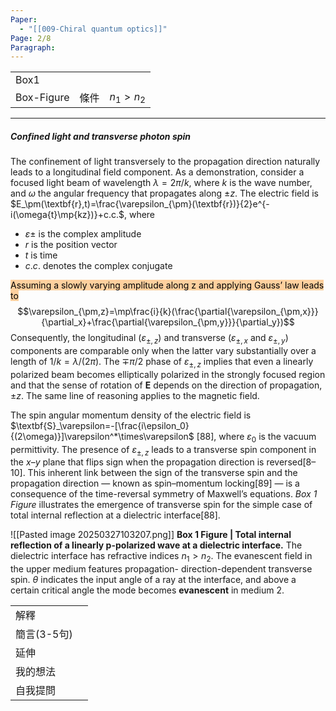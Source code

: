 ```yaml
---
Paper:
  - "[[009-Chiral quantum optics]]"
Page: 2/8
Paragraph:
---
```


|            |     |           |
| ---------- | --- | --------- |
| Box1       |     |           |
| Box-Figure | 條件  | $n_1>n_2$ |


---
##### Confined light and transverse photon spin

The confinement of light transversely to the propagation direction naturally leads to a longitudinal field component. As a demonstration, consider a focused light beam of wavelength $λ =  2π /k$, where $k$ is the wave number, and $ω$ the angular frequency that propagates along $± z$. The electric field is $E_\pm(\textbf{r},t)=\frac{\varepsilon_{\pm}(\textbf{r})}{2}e^{-i(\omega{t}\mp{kz})}+c.c.$, where
- $\varepsilon\pm$ is the complex amplitude
- $r$ is the position vector
- $t$ is time
- $c.c.$ denotes the complex conjugate

<mark style="background: #FFB86CA6;">Assuming a slowly varying amplitude along z and applying Gauss’ law leads to</mark>
$$\varepsilon_{\pm,z}=\mp\frac{i}{k}(\frac{\partial{\varepsilon_{\pm,x}}}{\partial_x}+\frac{\partial{\varepsilon_{\pm,y}}}{\partial_y})$$
Consequently, the longitudinal ($\varepsilon_{\pm,z}$) and transverse ($\varepsilon_{\pm,x}$ and $\varepsilon_{\pm,y}$) components are comparable only when the latter vary substantially over a length of $1/k =  λ/(2π )$. The $∓π/2$ phase of $\varepsilon_{\pm,z}$ implies that even a linearly polarized beam becomes elliptically polarized in the strongly focused region and that the sense of rotation of $\textbf{E}$ depends on the direction of propagation, $± z$. The same line of reasoning applies to the magnetic field.

The spin angular momentum density of the electric field is $\textbf{S}_\varepsilon=-[\frac{i\epsilon_0}{(2\omega)}]\varepsilon^*\times\varepsilon$ [88], where $ε_0$ is the vacuum permittivity. The presence of $\varepsilon_{±,z}$ leads to a transverse spin component in the $x–y$ plane that flips sign when the propagation direction is reversed[8–10]. This inherent link between the sign of the transverse spin and the propagation  direction — known as spin–momentum locking[89] — is a consequence of the time-reversal symmetry of Maxwell’s equations. *Box 1 Figure* illustrates the emergence of transverse spin for the simple case of total internal reflection at a dielectric interface[88].


![[Pasted image 20250327103207.png]]
**Box 1 Figure | Total internal reflection of a linearly p-polarized wave at a dielectric interface.**  The dielectric interface has refractive indices $n_1>n_2$. The evanescent field in the upper medium features propagation- direction-dependent transverse spin. $θ$ indicates the input angle of a ray at the interface, and above a certain critical angle the mode becomes **evanescent** in medium 2.


|          |     |
| -------- | --- |
| 解釋       |     |
| 簡言(3-5句) |     |
| 延伸       |     |
| 我的想法     |     |
| 自我提問     |     |
